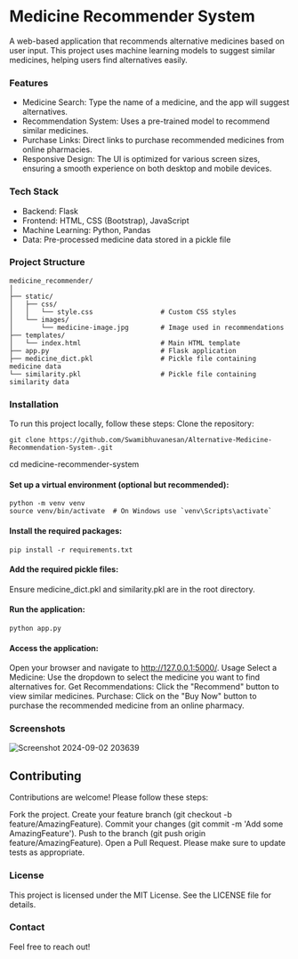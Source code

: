 # Medicine Recommender System
A web-based application that recommends alternative medicines based on user input. This project uses machine learning models to suggest similar medicines, helping users find alternatives easily.

### Features
- Medicine Search: Type the name of a medicine, and the app will suggest alternatives.
- Recommendation System: Uses a pre-trained model to recommend similar medicines.
- Purchase Links: Direct links to purchase recommended medicines from online pharmacies.
- Responsive Design: The UI is optimized for various screen sizes, ensuring a smooth experience on both desktop and mobile devices.
### Tech Stack
- Backend: Flask
- Frontend: HTML, CSS (Bootstrap), JavaScript
- Machine Learning: Python, Pandas
- Data: Pre-processed medicine data stored in a pickle file
### Project Structure
```
medicine_recommender/
│
├── static/
│   ├── css/
│   │   └── style.css                 # Custom CSS styles
│   └── images/
│       └── medicine-image.jpg        # Image used in recommendations
├── templates/
│   └── index.html                    # Main HTML template
├── app.py                            # Flask application
├── medicine_dict.pkl                 # Pickle file containing medicine data
└── similarity.pkl                    # Pickle file containing similarity data
```
### Installation
To run this project locally, follow these steps:
Clone the repository:
```
git clone https://github.com/Swamibhuvanesan/Alternative-Medicine-Recommendation-System-.git
```
cd medicine-recommender-system
#### Set up a virtual environment (optional but recommended):
```
python -m venv venv
source venv/bin/activate  # On Windows use `venv\Scripts\activate`
```

#### Install the required packages:
```
pip install -r requirements.txt
```
#### Add the required pickle files:
Ensure medicine_dict.pkl and similarity.pkl are in the root directory.
#### Run the application:
```
python app.py
```
#### Access the application:
Open your browser and navigate to http://127.0.0.1:5000/.
Usage
Select a Medicine: Use the dropdown to select the medicine you want to find alternatives for.
Get Recommendations: Click the "Recommend" button to view similar medicines.
Purchase: Click on the "Buy Now" button to purchase the recommended medicine from an online pharmacy.
### Screenshots

![Screenshot 2024-09-02 203639](https://github.com/user-attachments/assets/8a6f52b5-1bd6-4248-a34b-c19ed4517350)

## Contributing
Contributions are welcome! Please follow these steps:

Fork the project.
Create your feature branch (git checkout -b feature/AmazingFeature).
Commit your changes (git commit -m 'Add some AmazingFeature').
Push to the branch (git push origin feature/AmazingFeature).
Open a Pull Request.
Please make sure to update tests as appropriate.

### License
This project is licensed under the MIT License. See the LICENSE file for details.

### Contact
Feel free to reach out!

